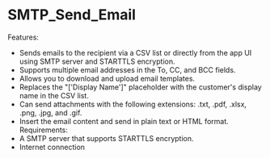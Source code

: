 # SMTP_Send_Email
Features:
- Sends emails to the recipient via a CSV list or directly from the app UI using SMTP server and STARTTLS encryption.
- Supports multiple email addresses in the To, CC, and BCC fields.
- Allows you to download and upload email templates.
- Replaces the "['Display Name']" placeholder with the customer's display name in the CSV list.
- Can send attachments with the following extensions: .txt, .pdf, .xlsx, .png, .jpg, and .gif.
- Insert the email content and send in plain text or HTML format.
Requirements:
- A SMTP server that supports STARTTLS encryption.
- Internet connection

